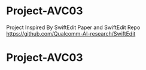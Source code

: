 # Project-AVC03
Project Inspired By SwiftEdit Paper and SwiftEdit Repo
https://github.com/Qualcomm-AI-research/SwiftEdit
# Project-AVC03
